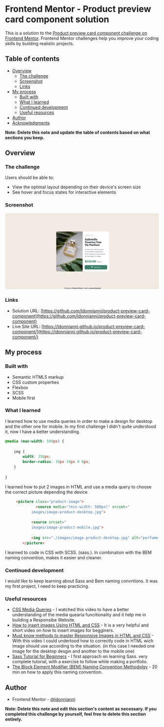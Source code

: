# Frontend Mentor - Product preview card component solution

This is a solution to the [Product preview card component challenge on Frontend Mentor](https://www.frontendmentor.io/challenges/product-preview-card-component-GO7UmttRfa). Frontend Mentor challenges help you improve your coding skills by building realistic projects. 

## Table of contents

- [Overview](#overview)
  - [The challenge](#the-challenge)
  - [Screenshot](#screenshot)
  - [Links](#links)
- [My process](#my-process)
  - [Built with](#built-with)
  - [What I learned](#what-i-learned)
  - [Continued development](#continued-development)
  - [Useful resources](#useful-resources)
- [Author](#author)
- [Acknowledgments](#acknowledgments)

**Note: Delete this note and update the table of contents based on what sections you keep.**

## Overview

### The challenge

Users should be able to:

- View the optimal layout depending on their device's screen size
- See hover and focus states for interactive elements

### Screenshot

![](./screenshot.jpg)


### Links

- Solution URL: [https://github.com/ldonnianni/product-preview-card-component](https://github.com/ldonnianni/product-preview-card-component)
- Live Site URL: [https://ldonnianni.github.io/product-preview-card-component/](https://ldonnianni.github.io/product-preview-card-component/)

## My process

### Built with

- Semantic HTML5 markup
- CSS custom properties
- Flexbox
- SCSS
- Mobile first



### What I learned

I learned how to use media queries in order to make a design for desktop and the other one for mobile. In my first challenge I didn't quite understood it, now I have a better understanding.

```css
@media (max-width: 500px) {

    img {
        width: 350px;
        border-radius: 10px 10px 0 0px;
    }
 
}
```

I learned how to put 2 images in HTML and use a media query to choose the correct picture depending the device

```html
     <picture class="product-image">
              <source media="(min-width: 500px)" srcset="
            images/image-product-desktop.jpg">

            <source srcset="
            images/image-product-mobile.jpg">

            <img src="./images/image-product-desktop.jpg" alt="perfume-Gabrielle">
        </picture>
```

I learned to code in CSS with SCSS. (sass.). In combination with the BEM naming convention, makes it easier and cleaner.






### Continued development

I would like to keep learning about Sass and Bem naming convntions. It was my first project, I need to keep practicing.


### Useful resources

- [CSS Media Queries](https://www.youtube.com/watch?v=aook54SsfhY&ab_channel=freeCodeCamp.org) - I watched this video to have a better understanding of the media quearia funcitionality and it help me in building a Responsibe Website.
- [How to insert images Using HTML and CSS](https://www.youtube.com/watch?v=_w6N_nplmAw&ab_channel=DaniKrossing) - It is a very helpful and short video on how to insert images for begginers.
- [Must know methods to master Responsive Images in HTML and CSS](https://www.youtube.com/watch?v=6EJVYwichvs&t=1355s&ab_channel=CodeLab) - With this video I could undertood how to correctly code in HTML wich image should use according to the situation. (in this case I needed one image for the desktop desgin and another to the mobile one)
- [Sass Tutorial for Beginners](https://www.youtube.com/watch?v=_a5j7KoflTs&t=1548s&ab_channel=freeCodeCamp.org) - I first approach on learning Sass. very complete tutorial, with a exercise to follow while making a portfolio.
- [The Block Element Modifier (BEM) Naming Convention Methodolgy](https://www.youtube.com/watch?v=u-XKw585KqY&t=121s&ab_channel=dcode) - 20 min on how to apply this naming convention.


## Author

- Frontend Mentor - [@ldonnianni](https://www.frontendmentor.io/profile/ldonnianni)



**Note: Delete this note and edit this section's content as necessary. If you completed this challenge by yourself, feel free to delete this section entirely.**
